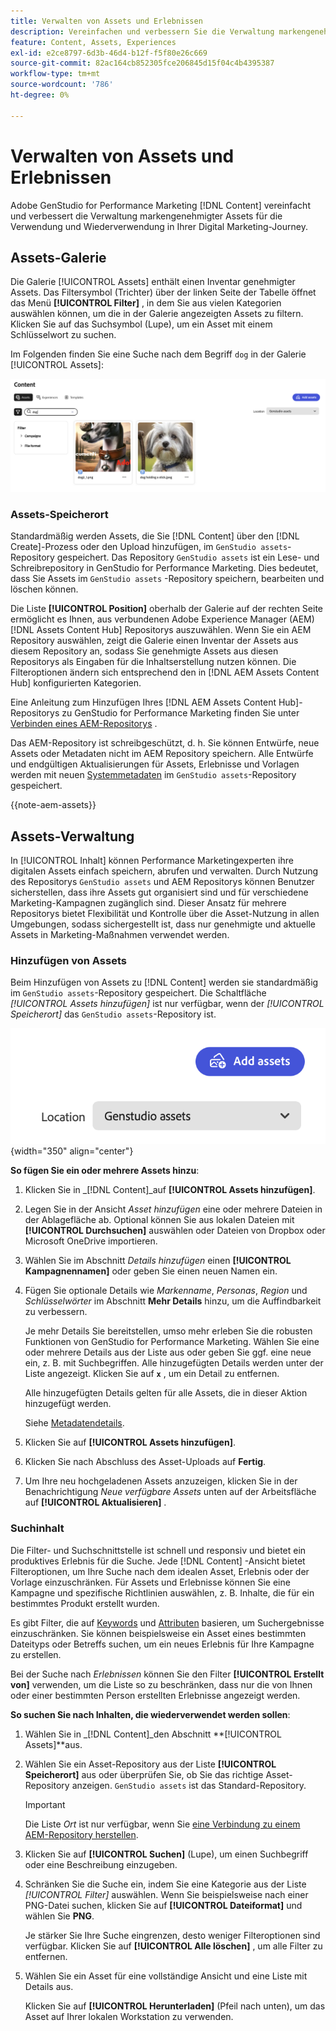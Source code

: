 ```yaml
---
title: Verwalten von Assets und Erlebnissen
description: Vereinfachen und verbessern Sie die Verwaltung markengenehmigter Assets für die Verwendung und Wiederverwendung in Ihrer Digital Marketing-Journey.
feature: Content, Assets, Experiences
exl-id: e2ce8797-6d3b-46d4-b12f-f5f80e26c669
source-git-commit: 82ac164cb852305fce206845d15f04c4b4395387
workflow-type: tm+mt
source-wordcount: '786'
ht-degree: 0%

---
```


# Verwalten von Assets und Erlebnissen

Adobe GenStudio for Performance Marketing [!DNL Content] vereinfacht und verbessert die Verwaltung markengenehmigter Assets für die Verwendung und Wiederverwendung in Ihrer Digital Marketing-Journey.

## Assets-Galerie

Die Galerie [!UICONTROL Assets] enthält einen Inventar genehmigter Assets. Das Filtersymbol (Trichter) über der linken Seite der Tabelle öffnet das Menü **[!UICONTROL Filter]** , in dem Sie aus vielen Kategorien auswählen können, um die in der Galerie angezeigten Assets zu filtern. Klicken Sie auf das Suchsymbol (Lupe), um ein Asset mit einem Schlüsselwort zu suchen.

Im Folgenden finden Sie eine Suche nach dem Begriff `dog` in der Galerie [!UICONTROL Assets]:

![Assets-Ansicht mit Suche nach Hund](../../assets/content-assets.png)

### Assets-Speicherort

Standardmäßig werden Assets, die Sie [!DNL Content] über den [!DNL Create]-Prozess oder den Upload hinzufügen, im `GenStudio assets`-Repository gespeichert. Das Repository `GenStudio assets` ist ein Lese- und Schreibrepository in GenStudio for Performance Marketing. Dies bedeutet, dass Sie Assets im `GenStudio assets` -Repository speichern, bearbeiten und löschen können.

Die Liste **[!UICONTROL Position]** oberhalb der Galerie auf der rechten Seite ermöglicht es Ihnen, aus verbundenen Adobe Experience Manager (AEM) [!DNL Assets Content Hub] Repositorys auszuwählen. Wenn Sie ein AEM Repository auswählen, zeigt die Galerie einen Inventar der Assets aus diesem Repository an, sodass Sie genehmigte Assets aus diesen Repositorys als Eingaben für die Inhaltserstellung nutzen können. Die Filteroptionen ändern sich entsprechend den in [!DNL AEM Assets Content Hub] konfigurierten Kategorien.

Eine Anleitung zum Hinzufügen Ihres [!DNL AEM Assets Content Hub]-Repositorys zu GenStudio for Performance Marketing finden Sie unter [Verbinden eines AEM-Repositorys](connect-aem-repo.md) .

Das AEM-Repository ist schreibgeschützt, d. h. Sie können Entwürfe, neue Assets oder Metadaten nicht im AEM Repository speichern. Alle Entwürfe und endgültigen Aktualisierungen für Assets, Erlebnisse und Vorlagen werden mit neuen [Systemmetadaten](asset-details.md#system-metadata) im `GenStudio assets`-Repository gespeichert.

{{note-aem-assets}}

## Assets-Verwaltung

In [!UICONTROL Inhalt] können Performance Marketingexperten ihre digitalen Assets einfach speichern, abrufen und verwalten. Durch Nutzung des Repositorys `GenStudio assets` und AEM Repositorys können Benutzer sicherstellen, dass ihre Assets gut organisiert sind und für verschiedene Marketing-Kampagnen zugänglich sind. Dieser Ansatz für mehrere Repositorys bietet Flexibilität und Kontrolle über die Asset-Nutzung in allen Umgebungen, sodass sichergestellt ist, dass nur genehmigte und aktuelle Assets in Marketing-Maßnahmen verwendet werden.

### Hinzufügen von Assets

Beim Hinzufügen von Assets zu [!DNL Content] werden sie standardmäßig im `GenStudio assets`-Repository gespeichert. Die Schaltfläche _[!UICONTROL Assets hinzufügen]_ ist nur verfügbar, wenn der _[!UICONTROL Speicherort]_ das `GenStudio assets`-Repository ist.

![Ortsfeld](../../assets/content-location.png){width="350" align="center"}

**So fügen Sie ein oder mehrere Assets hinzu**:

1. Klicken Sie in _[!DNL Content]_auf **[!UICONTROL Assets hinzufügen]**.

1. Legen Sie in der Ansicht _Asset hinzufügen_ eine oder mehrere Dateien in der Ablagefläche ab. Optional können Sie aus lokalen Dateien mit **[!UICONTROL Durchsuchen]** auswählen oder Dateien von Dropbox oder Microsoft OneDrive importieren.

1. Wählen Sie im Abschnitt _Details hinzufügen_ einen **[!UICONTROL Kampagnennamen]** oder geben Sie einen neuen Namen ein.

1. Fügen Sie optionale Details wie _Markenname_, _Personas_, _Region_ und _Schlüsselwörter_ im Abschnitt **Mehr Details** hinzu, um die Auffindbarkeit zu verbessern.

   Je mehr Details Sie bereitstellen, umso mehr erleben Sie die robusten Funktionen von GenStudio for Performance Marketing. Wählen Sie eine oder mehrere Details aus der Liste aus oder geben Sie ggf. eine neue ein, z. B. mit Suchbegriffen. Alle hinzugefügten Details werden unter der Liste angezeigt. Klicken Sie auf **`x`** , um ein Detail zu entfernen.

   Alle hinzugefügten Details gelten für alle Assets, die in dieser Aktion hinzugefügt werden.

   Siehe [Metadatendetails](/help/user-guide/content/asset-details.md#system-metadata).

1. Klicken Sie auf **[!UICONTROL Assets hinzufügen]**.

1. Klicken Sie nach Abschluss des Asset-Uploads auf **Fertig**.

1. Um Ihre neu hochgeladenen Assets anzuzeigen, klicken Sie in der Benachrichtigung _Neue verfügbare Assets_ unten auf der Arbeitsfläche auf **[!UICONTROL Aktualisieren]** .

<!-- 
In the future, need guidance on template upload errors. For now, the UI just says error.
-->

### Suchinhalt

Die Filter- und Suchschnittstelle ist schnell und responsiv und bietet ein produktives Erlebnis für die Suche. Jede [!DNL Content] -Ansicht bietet Filteroptionen, um Ihre Suche nach dem idealen Asset, Erlebnis oder der Vorlage einzuschränken. Für Assets und Erlebnisse können Sie eine Kampagne und spezifische Richtlinien auswählen, z. B. Inhalte, die für ein bestimmtes Produkt erstellt wurden.

Es gibt Filter, die auf [Keywords](asset-details.md#user-defined-metadata) und [Attributen](/help/user-guide/insights/attributes.md) basieren, um Suchergebnisse einzuschränken. Sie können beispielsweise ein Asset eines bestimmten Dateityps oder Betreffs suchen, um ein neues Erlebnis für Ihre Kampagne zu erstellen.

Bei der Suche nach _Erlebnissen_ können Sie den Filter **[!UICONTROL Erstellt von]** verwenden, um die Liste so zu beschränken, dass nur die von Ihnen oder einer bestimmten Person erstellten Erlebnisse angezeigt werden.

**So suchen Sie nach Inhalten, die wiederverwendet werden sollen**:

1. Wählen Sie in _[!DNL Content]_den Abschnitt **[!UICONTROL Assets]**aus.

1. Wählen Sie ein Asset-Repository aus der Liste **[!UICONTROL Speicherort]** aus oder überprüfen Sie, ob Sie das richtige Asset-Repository anzeigen. `GenStudio assets` ist das Standard-Repository.

   >[!IMPORTANT]
   >
   >Die Liste _Ort_ ist nur verfügbar, wenn Sie [eine Verbindung zu einem AEM-Repository herstellen](connect-aem-repo.md).

1. Klicken Sie auf **[!UICONTROL Suchen]** (Lupe), um einen Suchbegriff oder eine Beschreibung einzugeben.

1. Schränken Sie die Suche ein, indem Sie eine Kategorie aus der Liste _[!UICONTROL Filter]_ auswählen. Wenn Sie beispielsweise nach einer PNG-Datei suchen, klicken Sie auf **[!UICONTROL Dateiformat]** und wählen Sie **PNG**.

   Je stärker Sie Ihre Suche eingrenzen, desto weniger Filteroptionen sind verfügbar. Klicken Sie auf **[!UICONTROL Alle löschen]** , um alle Filter zu entfernen.

1. Wählen Sie ein Asset für eine vollständige Ansicht und eine Liste mit Details aus.

   Klicken Sie auf **[!UICONTROL Herunterladen]** (Pfeil nach unten), um das Asset auf Ihrer lokalen Workstation zu verwenden.
